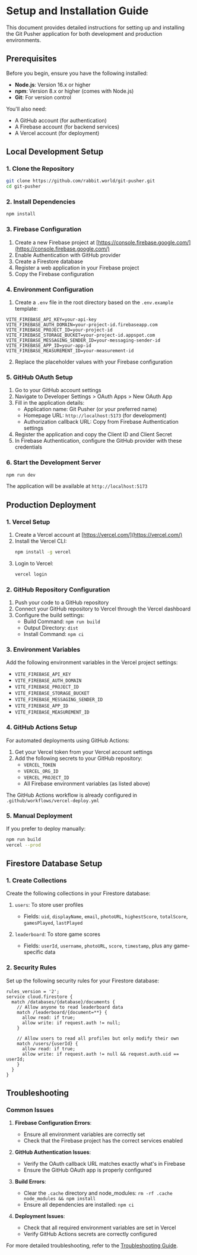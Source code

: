 # Setup and Installation Guide

This document provides detailed instructions for setting up and installing the Git Pusher application for both development and production environments.

## Prerequisites

Before you begin, ensure you have the following installed:

- **Node.js**: Version 16.x or higher
- **npm**: Version 8.x or higher (comes with Node.js)
- **Git**: For version control

You'll also need:
- A GitHub account (for authentication)
- A Firebase account (for backend services)
- A Vercel account (for deployment)

## Local Development Setup

### 1. Clone the Repository

```bash
git clone https://github.com/rabbit.world/git-pusher.git
cd git-pusher
```

### 2. Install Dependencies

```bash
npm install
```

### 3. Firebase Configuration

1. Create a new Firebase project at [https://console.firebase.google.com/](https://console.firebase.google.com/)
2. Enable Authentication with GitHub provider
3. Create a Firestore database
4. Register a web application in your Firebase project
5. Copy the Firebase configuration

### 4. Environment Configuration

1. Create a `.env` file in the root directory based on the `.env.example` template:

```
VITE_FIREBASE_API_KEY=your-api-key
VITE_FIREBASE_AUTH_DOMAIN=your-project-id.firebaseapp.com
VITE_FIREBASE_PROJECT_ID=your-project-id
VITE_FIREBASE_STORAGE_BUCKET=your-project-id.appspot.com
VITE_FIREBASE_MESSAGING_SENDER_ID=your-messaging-sender-id
VITE_FIREBASE_APP_ID=your-app-id
VITE_FIREBASE_MEASUREMENT_ID=your-measurement-id
```

2. Replace the placeholder values with your Firebase configuration

### 5. GitHub OAuth Setup

1. Go to your GitHub account settings
2. Navigate to Developer Settings > OAuth Apps > New OAuth App
3. Fill in the application details:
   - Application name: Git Pusher (or your preferred name)
   - Homepage URL: `http://localhost:5173` (for development)
   - Authorization callback URL: Copy from Firebase Authentication settings
4. Register the application and copy the Client ID and Client Secret
5. In Firebase Authentication, configure the GitHub provider with these credentials

### 6. Start the Development Server

```bash
npm run dev
```

The application will be available at `http://localhost:5173`

## Production Deployment

### 1. Vercel Setup

1. Create a Vercel account at [https://vercel.com/](https://vercel.com/)
2. Install the Vercel CLI:
   ```bash
   npm install -g vercel
   ```
3. Login to Vercel:
   ```bash
   vercel login
   ```

### 2. GitHub Repository Configuration

1. Push your code to a GitHub repository
2. Connect your GitHub repository to Vercel through the Vercel dashboard
3. Configure the build settings:
   - Build Command: `npm run build`
   - Output Directory: `dist`
   - Install Command: `npm ci`

### 3. Environment Variables

Add the following environment variables in the Vercel project settings:

- `VITE_FIREBASE_API_KEY`
- `VITE_FIREBASE_AUTH_DOMAIN`
- `VITE_FIREBASE_PROJECT_ID`
- `VITE_FIREBASE_STORAGE_BUCKET`
- `VITE_FIREBASE_MESSAGING_SENDER_ID`
- `VITE_FIREBASE_APP_ID`
- `VITE_FIREBASE_MEASUREMENT_ID`

### 4. GitHub Actions Setup

For automated deployments using GitHub Actions:

1. Get your Vercel token from your Vercel account settings
2. Add the following secrets to your GitHub repository:
   - `VERCEL_TOKEN`
   - `VERCEL_ORG_ID`
   - `VERCEL_PROJECT_ID`
   - All Firebase environment variables (as listed above)

The GitHub Actions workflow is already configured in `.github/workflows/vercel-deploy.yml`

### 5. Manual Deployment

If you prefer to deploy manually:

```bash
npm run build
vercel --prod
```

## Firestore Database Setup

### 1. Create Collections

Create the following collections in your Firestore database:

1. `users`: To store user profiles
   - Fields: `uid`, `displayName`, `email`, `photoURL`, `highestScore`, `totalScore`, `gamesPlayed`, `lastPlayed`

2. `leaderboard`: To store game scores
   - Fields: `userId`, `username`, `photoURL`, `score`, `timestamp`, plus any game-specific data

### 2. Security Rules

Set up the following security rules for your Firestore database:

```
rules_version = '2';
service cloud.firestore {
  match /databases/{database}/documents {
    // Allow anyone to read leaderboard data
    match /leaderboard/{document=**} {
      allow read: if true;
      allow write: if request.auth != null;
    }
    
    // Allow users to read all profiles but only modify their own
    match /users/{userId} {
      allow read: if true;
      allow write: if request.auth != null && request.auth.uid == userId;
    }
  }
}
```

## Troubleshooting

### Common Issues

1. **Firebase Configuration Errors**:
   - Ensure all environment variables are correctly set
   - Check that the Firebase project has the correct services enabled

2. **GitHub Authentication Issues**:
   - Verify the OAuth callback URL matches exactly what's in Firebase
   - Ensure the GitHub OAuth app is properly configured

3. **Build Errors**:
   - Clear the `.cache` directory and node_modules: `rm -rf .cache node_modules && npm install`
   - Ensure all dependencies are installed: `npm ci`

4. **Deployment Issues**:
   - Check that all required environment variables are set in Vercel
   - Verify GitHub Actions secrets are correctly configured

For more detailed troubleshooting, refer to the [Troubleshooting Guide](./troubleshooting.md).